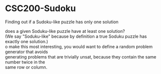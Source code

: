 # CSC200-Sudoku
Finding out if a Sudoku-like puzzle has only one solution

does a given Soduku-like puzzle have at least one solution? <br>
(We say "Soduku-like" because by definition a true Soduku puzzle has exactly one solution.) <br>
o make this most interesting, you would want to define a random problem generator that avoids <br>
generating problems that are trivially unsat, because they contain the same number twice in the <br>
same row or column. <br>
